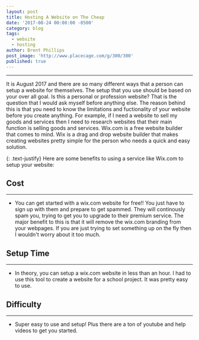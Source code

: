 ```yaml
---
layout: post
title: Hosting A Website on The Cheap
date: '2017-08-24 00:08:00 -0500'
category: blog
tags:
  - website
  - hosting
author: Brent Phillips
post_image: 'http://www.placecage.com/g/300/300'
published: true
---
```


***
It is August 2017 and there are so many different ways that a person can setup a website for themselves. The setup that you use should be based on your over all goal. Is this a personal or profession website? That is the question that I would ask myself before anything else. The reason behind this is that you need to know the limitations and fuctionality of your website before you create anything. For example, if I need a website to sell my goods and services then I need to research websites that their main function is selling goods and services. Wix.com is a free website builder that comes to mind. Wix is a drag and drop website builder that makes creating websites pretty simple for the person who needs a quick and easy solution.

{: .text-justify}
Here are some benefits to using a service like Wix.com to setup your website:

## Cost
----
* You can get started with a wix.com website for free!! You just have to sign up with them and prepare to get spammed. They will continously spam you, trying to get you to upgrade to their premium service. The major benefit to this is that it will remove the wix.com branding from your webpages. If you are just trying to set something up on the fly then I wouldn't worry about it too much.



## Setup Time
----
* In theory, you can setup a wix.com website in less than an hour. I had to use this tool to create a website for a school project. It was pretty easy to use.

## Difficulty
----
* Super easy to use and setup! Plus there are a ton of youtube and help videos to get you started.
